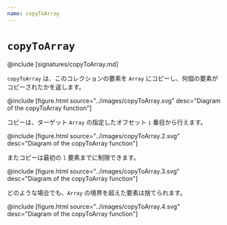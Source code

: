 ```yaml
---
name: copyToArray
---
```


# `copyToArray`

@include [signatures/copyToArray.md]

`copyToArray` は、このコレクションの要素を `Array` にコピーし、何個の要素がコピーされたかを返します。

@include [figure.html source="../images/copyToArray.svg" desc="Diagram of the copyToArray function"]

コピーは、ターゲット `Array` の指定したオフセット `i` 番目から行えます。

@include [figure.html source="../images/copyToArray.2.svg" desc="Diagram of the copyToArray function"]

またコピーは最初の `l` 要素までに制限できます。

@include [figure.html source="../images/copyToArray.3.svg" desc="Diagram of the copyToArray function"]

どのような場合でも、`Array` の境界を超えた要素は捨てられます。

@include [figure.html source="../images/copyToArray.4.svg" desc="Diagram of the copyToArray function"]

